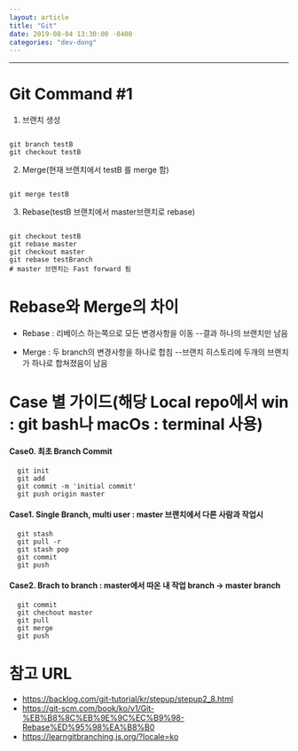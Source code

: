 ```yaml
---
layout: article
title: "Git"
date: 2019-08-04 13:30:00 -0400
categories: "dev-dong"
---
```

----------------------------------------
# Git Command \#1
   1. 브랜치 생성
<PRE><CODE>
git branch testB
git checkout testB
</CODE></PRE>
   2. Merge(현재 브랜치에서 testB 를 merge 함)
<PRE><CODE>
git merge testB
</CODE></PRE>
  3. Rebase(testB 브랜치에서 master브랜치로 rebase)
<PRE><CODE>
git checkout testB
git rebase master
git checkout master
git rebase testBranch
# master 브랜치는 Fast forward 됨 
</CODE></PRE>
# Rebase와 Merge의 차이
  - Rebase : 리베이스 하는쪽으로 모든 변경사항을 이동
    --결과 하나의 브랜치만 남음
  
  - Merge : 두 branch의 변경사항을 하나로 합침 
    --브랜치 히스토리에 두개의 브랜치가 하나로 합쳐졌음이 남음
  
# Case 별 가이드(해당 Local repo에서 win : git bash나 macOs : terminal 사용)
#### Case0. 최초 Branch Commit
      git init
      git add
      git commit -m 'initial commit'
      git push origin master
      
#### Case1. Single Branch, multi user : master 브랜치에서 다른 사람과 작업시 
      git stash
      git pull -r
      git stash pop
      git commit
      git push
      
#### Case2. Brach to branch : master에서 따온 내 작업 branch -> master branch
      git commit
      git chechout master
      git pull
      git merge
      git push

# 참고 URL
- https://backlog.com/git-tutorial/kr/stepup/stepup2_8.html
- https://git-scm.com/book/ko/v1/Git-%EB%B8%8C%EB%9E%9C%EC%B9%98-Rebase%ED%95%98%EA%B8%B0
- https://learngitbranching.js.org/?locale=ko
